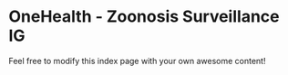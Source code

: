 # OneHealth - Zoonosis Surveillance IG

Feel free to modify this index page with your own awesome content!